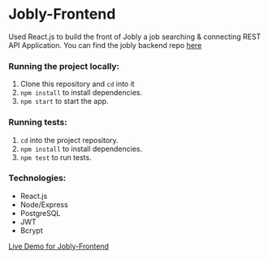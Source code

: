 # Jobly-Frontend

Used React.js to build the front of Jobly a job searching & connecting REST API Application. You can find the jobly backend repo [here](https://github.com/abarjis/Jobly-Frontend)

### Running the project locally:

1.  Clone this repository and `cd` into it
2.  `npm install` to install dependencies.
3.  `npm start` to start the app.

### Running tests:
1. `cd` into the project repository.
2. ` npm install ` to install dependencies.
3.  ` npm test ` to run tests.

### Technologies:
- React.js
- Node/Express
- PostgreSQL
- JWT
- Bcrypt

[Live Demo for Jobly-Frontend](http://jobly-platform.surge.sh/)
